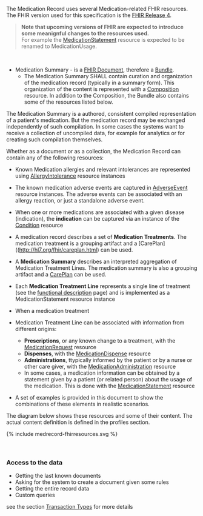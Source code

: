 The Medication Record uses several Medication-related FHIR resources.
The FHIR version used for this specification is the [FHIR Release 4](http://hl7.org/fhir/R4).

> 

<blockquote class="stu-note">
<strong>Note that upcoming versions of FHIR are expected to introduce some meanignful changes to the resources used. </strong> <br/>
For example the <a href="http://hl7.org/fhir/medicationstatement.html">MedicationStatement</a> resource is expected to be renamed to MedicationUsage. 
</blockquote>

<br/>

* Medication Summary - is a [FHIR Document](https://www.hl7.org/fhir/documents.html), therefore a [Bundle](http://hl7.org/fhir/bundle). 
  * The Medication Summary SHALL contain curation and organization of the medication record (typically in a summary form). This organization of the content is represented with a [Composition](https://www.hl7.org/fhir/composition.html) resource. In addition to the Composition, the Bundle also contains some of the resources listed below.


The Medication Summary is a authored, consistent compiled representation of a patient's medication. But the medication record may be exchanged independently of such compilation. In some cases the systems want to receive a collection of uncompiled data, for example for analytics or for creating such compilation themselves.  

Whether as a document or as a collection, the Medication Record can contain any of the following resources:
* Known Medication allergies and relevant intolerances are represented using [AllergyIntolerance](http://hl7.org/fhir/allergyintolerance.html) resource instances
* The known medication adverse events are captured in [AdverseEvent](https://www.hl7.org/fhir/adverseeevnt.html) resource instances. The adverse events can be associated with an allergy reaction, or just a standalone adverse event.
* When one or more medications are associated with a given disease (indication), the **indication** can be captured via an instance of the [Condition](http://hl7.org/fhir/condition.html) resource
* A medication record describes a set of **Medication Treatments**. The medication treatment is a grouping artifact and a [CarePlan]((http://hl7.org/fhir/careplan.html) can be used. 
* A **Medication Summary** describes an interpreted aggregation of Medication Treatment Lines. The medication summary is also a grouping artifact and a [CarePlan](http://hl7.org/fhir/careplan.html) can be used. 
* Each **Medication Treatment Line** represents a single line of treatment (see the [functional description](functional-description.html) page) and is implemented as a MedicationStatement resource instance
* When a medication treatment 
* Medication Treatment Line can be associated with information from different origins: 
  * **Prescriptions**, or any known change to a treatment, with the [MedicationRequest](http://hl7.org/fhir/medicationrequest.html) resource 
  * **Dispenses**, with the [MedicationDispense](http://hl7.org/fhir/medicationdispense.html) resource 
  * **Administrations**, ttypically informed by the patient or by a nurse or other care giver, with the [MedicationAdministration](http://hl7.org/fhir/medicationadministration.html) resource 
  * In some cases, a medication information can be obtained by a statement given by a patient (or related person) about the usage of the medication. This is done with the [MedicationStatement](http://hl7.org/fhir/medicatiostatement.html) resource 

* A set of examples is provided in this document to show the combinations of these elements in realistic scenarios.

The diagram below shows these resources and some of their content. The actual content definition is defined in the profiles section.
<br/>

<div>
{% include medrecord-fhirresources.svg %}
</div>

<br clear="ALL"/>
<br/>

### Access to the data


* Getting the last known documents
* Asking for the system to create a document given some rules
* Getting the entire record data
* Custom queries

see the section [Transaction Types](medicationrecord-transaction-types.html) for more details